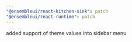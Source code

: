 ```yaml
---
"@ensembleui/react-kitchen-sink": patch
"@ensembleui/react-runtime": patch
---
```


added support of theme values into sidebar menu

